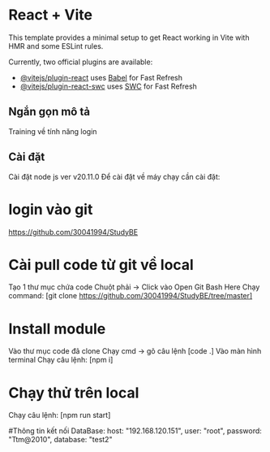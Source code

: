 # React + Vite

This template provides a minimal setup to get React working in Vite with HMR and some ESLint rules.

Currently, two official plugins are available:

- [@vitejs/plugin-react](https://github.com/vitejs/vite-plugin-react/blob/main/packages/plugin-react/README.md) uses [Babel](https://babeljs.io/) for Fast Refresh
- [@vitejs/plugin-react-swc](https://github.com/vitejs/vite-plugin-react-swc) uses [SWC](https://swc.rs/) for Fast Refresh

## Ngắn gọn mô tả

Training về tính năng login

## Cài đặt

Cài đặt node js ver v20.11.0
Để cài đặt về máy chạy cần cài đặt:

# login vào git

https://github.com/30041994/StudyBE

# Cài pull code từ git về local

Tạo 1 thư mục chứa code
Chuột phải -> Click vào Open Git Bash Here
Chạy command: [git clone https://github.com/30041994/StudyBE/tree/master]

# Install module

Vào thư mục code đã clone
Chạy cmd -> gõ câu lệnh [code .]
Vào màn hình terminal
Chạy câu lệnh: [npm i]

# Chạy thử trên local

Chạy câu lệnh: [npm run start]

#Thông tin kết nối DataBase:
host: "192.168.120.151",
user: "root",
password: "Ttm@2010",
database: "test2"
